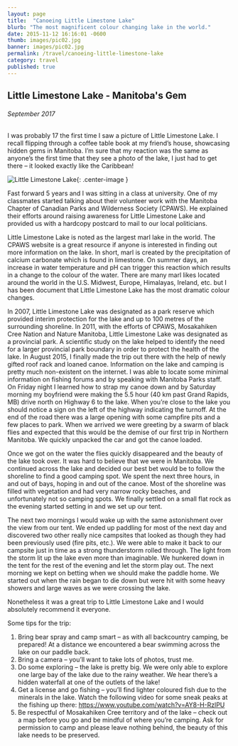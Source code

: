 ```yaml
---
layout: page
title:  "Canoeing Little Limestone Lake"
blurb: "The most magnificent colour changing lake in the world."
date: 2015-11-12 16:16:01 -0600
thumb: images/pic02.jpg
banner: images/pic02.jpg
permalink: /travel/canoeing-little-limestone-lake
category: travel
published: true
---
```


## Little Limestone Lake - Manitoba's Gem

###### September 2017

I was probably 17 the first time I saw a picture of Little Limestone Lake. I recall flipping through a coffee table book at my friend’s house, showcasing hidden gems in Manitoba. I’m sure that my reaction was the same as anyone’s the first time that they see a photo of the lake, I just had to get there – it looked exactly like the Caribbean!

![Little Limestone Lake](\images\limestone\lll1.jpg){: .center-image }

Fast forward 5 years and I was sitting in a class at university. One of my classmates started talking about their volunteer work with the Manitoba Chapter of Canadian Parks and Wilderness Society (CPAWS). He explained their efforts around raising awareness for Little Limestone Lake and provided us with a hardcopy postcard to mail to our local politicians.

Little Limestone Lake is noted as the largest marl lake in the world. The CPAWS website is a great resource if anyone is interested in finding out more information on the lake. In short, marl is created by the precipitation of calcium carbonate which is found in limestone. On summer days, an increase in water temperature and pH can trigger this reaction which results in a change to the colour of the water. There are many marl likes located around the world in the U.S. Midwest, Europe, Himalayas, Ireland, etc. but I has been document that Little Limestone Lake has the most dramatic colour changes.

In 2007, Little Limestone Lake was designated as a park reserve which provided interim protection for the lake and up to 100 metres of the surrounding shoreline. In 2011, with the efforts of CPAWS, Mosakahiken Cree Nation and Nature Manitoba, Little Limestone Lake was designated as a provincial park. A scientific study on the lake helped to identify the need for a larger provincial park boundary in order to protect the health of the lake.
In August 2015, I finally made the trip out there with the help of newly gifted roof rack and loaned canoe. Information on the lake and camping is pretty much non-existent on the internet. I was able to locate some minimal information on fishing forums and by speaking with Manitoba Parks staff. On Friday night I learned how to strap my canoe down and by Saturday morning my boyfriend were making the 5.5 hour (40 km past Grand Rapids, MB) drive north on Highway 6 to the lake. When you’re close to the lake you should notice a sign on the left of the highway indicating the turnoff. At the end of the road there was a large opening with some campfire pits and a few places to park. When we arrived we were greeting by a swarm of black flies and expected that this would be the demise of our first trip in Northern Manitoba. We quickly unpacked the car and got the canoe loaded.

Once we got on the water the flies quickly disappeared and the beauty of the lake took over. It was hard to believe that we were in Manitoba. We continued across the lake and decided our best bet would be to follow the shoreline to find a good camping spot. We spent the next three hours, in and out of bays, hoping in and out of the canoe. Most of the shoreline was filled with vegetation and had very narrow rocky beaches, and unfortunately not so camping spots. We finally settled on a small flat rock as the evening started setting in and we set up our tent.

The next two mornings I would wake up with the same astonishment over the view from our tent. We ended up paddling for most of the next day and discovered two other really nice campsites that looked as though they had been previously used (fire pits, etc.). We were able to make it back to our campsite just in time as a strong thunderstorm rolled through. The light from the storm lit up the lake even more than imaginable. We hunkered down in the tent for the rest of the evening and let the storm play out. The next morning we kept on betting when we should make the paddle home. We started out when the rain began to die down but were hit with some heavy showers and large waves as we were crossing the lake.

Nonetheless it was a great trip to Little Limestone Lake and I would absolutely recommend it everyone.

Some tips for the trip:
1.	Bring bear spray and camp smart – as with all backcountry camping, be prepared! At a distance we encountered a bear swimming across the lake on our paddle back.
2.	Bring a camera – you’ll want to take lots of photos, trust me.
3.	Do some exploring – the lake is pretty big. We were only able to explore one large bay of the lake due to the rainy weather. We hear there’s a hidden waterfall at one of the outlets of the lake!  
4.	Get a license and go fishing – you’ll find lighter coloured fish due to the minerals in the lake. Watch the following video for some sneak peaks at the fishing up there: https://www.youtube.com/watch?v=AY8-H-RzlPU
5.	Be respectful of Mosakahiken Cree territory and of the lake – check out a map before you go and be mindful of where you’re camping. Ask for permission to camp and please leave nothing behind, the beauty of this lake needs to be preserved.
